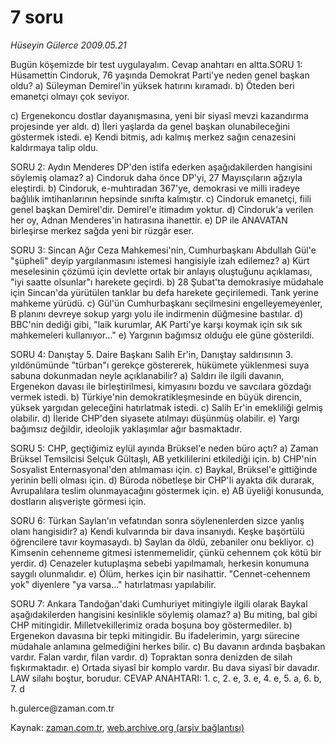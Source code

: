 # 7 soru

*Hüseyin Gülerce 2009.05.21*

<tr><td class="metin" colspan="2" style="padding-top: 20px; padding-left: 5px; padding-right: 10px;">Bugün köşemizde bir test uygulayalım. Cevap anahtarı en altta.SORU 1: Hüsamettin Cindoruk, 76 yaşında Demokrat Parti'ye neden genel başkan oldu? a) Süleyman Demirel'in yüksek hatırını kıramadı. b) Öteden beri emanetçi olmayı çok seviyor.</td></tr><tr><td class="metin" colspan="2" style="padding-top: 20px; padding-left: 5px; padding-right: 10px;"><p> c) Ergenekoncu dostlar dayanışmasına, yeni bir siyasî mevzi kazandırma projesinde yer aldı. d) İleri yaşlarda da genel başkan olunabileceğini göstermek istedi. e) Kendi bitmiş, adı kalmış merkez sağın cenazesini kaldırmaya talip oldu.
<p> SORU 2: Aydın Menderes DP'den istifa ederken aşağıdakilerden hangisini söylemiş olamaz? a) Cindoruk daha önce DP'yi, 27 Mayısçıların ağzıyla eleştirdi. b) Cindoruk, e-muhtıradan 367'ye, demokrasi ve milli iradeye bağlılık imtihanlarının hepsinde sınıfta kalmıştır. c) Cindoruk emanetçi, fiili genel başkan Demirel'dir. Demirel'e itimadım yoktur. d) Cindoruk'a verilen her oy, Adnan Menderes'in hatırasına ihanettir. e) DP ile ANAVATAN birleşirse merkez sağda yeni bir rüzgâr eser.
<p> SORU 3: Sincan Ağır Ceza Mahkemesi'nin, Cumhurbaşkanı Abdullah Gül'e "şüpheli" deyip yargılanmasını istemesi hangisiyle izah edilemez? a) Kürt meselesinin çözümü için devlette ortak bir anlayış oluştuğunu açıklaması, "iyi saatte olsunlar"ı harekete geçirdi. b) 28 Şubat'ta demokrasiye müdahale için Sincan'da yürütülen tanklar bu defa harekete geçirilemedi. Tank yerine mahkeme yürüdü. c) Gül'ün Cumhurbaşkanı seçilmesini engelleyemeyenler, B planını devreye sokup yargı yolu ile indirmenin düğmesine bastılar. d) BBC'nin dediği gibi, "laik kurumlar, AK Parti'ye karşı koymak için sık sık mahkemeleri kullanıyor..." e) Yargının bağımsız olduğu ele güne gösterildi.
<p> SORU 4: Danıştay 5. Daire Başkanı Salih Er'in, Danıştay saldırısının 3. yıldönümünde "türban"ı gerekçe göstererek, hükümete yüklenmesi suya sabuna dokunmadan neyle açıklanabilir? a) Saldırı ile ilgili davanın, Ergenekon davası ile birleştirilmesi, kimyasını bozdu ve savcılara gözdağı vermek istedi. b) Türkiye'nin demokratikleşmesinde en büyük direncin, yüksek yargıdan geleceğini hatırlatmak istedi. c) Salih Er'in emekliliği gelmiş olabilir. d) İleride CHP'den siyasete atılmayı düşünmüş olabilir. e) Yargı bağımsız değildir, ideolojik yaklaşımlar ağır basmaktadır.
<p> SORU 5: CHP, geçtiğimiz eylül ayında Brüksel'e neden büro açtı? a) Zaman Brüksel Temsilcisi Selçuk Gültaşlı, AB yetkililerini etkilediği için. b) CHP'nin Sosyalist Enternasyonal'den atılmaması için. c) Baykal, Brüksel'e gittiğinde yerinin belli olması için. d) Büroda nöbetleşe bir CHP'li ayakta dik durarak, Avrupalılara teslim olunmayacağını göstermek için. e) AB üyeliği konusunda, dostların alışverişte görmesi için.
<p> SORU 6: Türkan Saylan'ın vefatından sonra söylenenlerden sizce yanlış olanı hangisidir? a) Kendi kulvarında bir dava insanıydı. Keşke başörtülü öğrencilere tavır koymasaydı. b) Saylan da öldü, zebaniler onu bekliyor. c) Kimsenin cehenneme gitmesi istenmemelidir, çünkü cehennem çok kötü bir yerdir. d) Cenazeler kutuplaşma sebebi yapılmamalı, herkesin konumuna saygılı olunmalıdır. e) Ölüm, herkes için bir nasihattir. "Cennet-cehennem yok" diyenlere "ya varsa..." hatırlatması yapılabilir.
<p> SORU 7: Ankara Tandoğan'daki Cumhuriyet mitingiyle ilgili olarak Baykal aşağıdakilerden hangisini kesinlikle söylemiş olamaz? a) Bu miting, bal gibi CHP mitingidir. Milletvekillerimiz orada boşuna boy göstermediler. b) Ergenekon davasına bir tepki mitingidir. Bu ifadelerimin, yargı sürecine müdahale anlamına gelmediğini herkes bilir. c) Bu davanın ardında başbakan vardır. Falan vardır, filan vardır. d) Topraktan sonra denizden de silah fışkırmaktadır. e) Ortada siyasî bir komplo vardır. Bu dava siyasî bir davadır. LAW silahı boştur, borudur. CEVAP ANAHTARI: 1. c, 2. e, 3. e, 4. e, 5. a, 6. b, 7. d 
<p>h.gulerce@zaman.com.tr<br/></p></p></p></p></p></p></p></p></td></tr>

Kaynak: [zaman.com.tr](http://zaman.com.tr/yazar.do?yazino=849967), [web.archive.org (arşiv bağlantısı)](http://web.archive.org/web/20090526131844/http://www.zaman.com.tr:80/yazar.do?yazino=849967)
